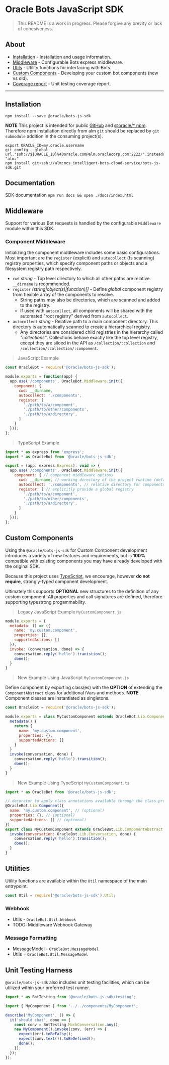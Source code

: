 # Oracle Bots JavaScript SDK

> This README is a work in progress. Please forgive any brevity or lack of cohesiveness.

## About

- [Installation](#installation) - Installation and usage information.
- [Middleware](#middleware) - Configurable Bots express middleware.
- [Utils](#utilities) - Utility functions for interfacing with Bots.
- [Custom Components](#custom-components) - Developing your custom bot components (new vs old).
- [Coverage report](./COVERAGE.md) - Unit testing coverage report.

---

## Installation

```shell
npm install --save @oracle/bots-js-sdk
```

**NOTE** This project is intended for public [GitHub](https://github.com/oracle/) and
[@oracle/* npm](https://www.npmjs.com/org/oracle). Therefore npm installation directly from
alm `git` should be replaced by `git submodule` addition in the consuming project(s).

```shell
export ORACLE_ID=my.oracle.username
git config --global url."ssh://${ORACLE_ID}%40oracle.com@alm.oraclecorp.com:2222/".insteadof "alm:"
npm install git+ssh://alm:mcs_intelligent-bots-cloud-service/bots-js-sdk.git
```

## Documentation

SDK documentation `npm run docs && open ./docs/index.html`

## Middleware

Support for various Bot requests is handled by the configurable `Middleware` module within this SDK.

### Component Middleware

Initializing the component middleware includes some basic configurations. Most important
are the `register` (explicit) and `autocollect` (fs scanning) registry properties, which specify component
paths or objects and a filesystem registry path respectively.

- `cwd` *string* - Top level directory to which all other paths are relative. `__dirname` is recommended.
- `register` *(string|object(s)|function)[]* - Define *global* component registry from flexible array of the components to resolve.
  - String paths may also be directories, which are scanned and added to the registry.
  - If used with `autocollect`, all components will be shared with the automated "root registry" derived from `autocollect`.
- `autocollect` *string* - Relative path to a main component directory. This directory is automatically scanned to create a hierarchical registry.
  - Any directories are considered child registries in the hierarchy called *"collections"*. Collections behave exactly like the top level registry, except they are siloed in the API as `/collection/:collection` and `/collection/:collection/:component`.

> JavaScript Example

```javascript
const OracleBot = require('@oracle/bots-js-sdk');

module.exports = function(app) {
  app.use('/components', OracleBot.Middleware.init({
    component: {
      cwd: __dirname,
      autocollect: './components',
      register: [
        './path/to/a/component',
        './path/to/other/components',
        './path/to/a/directory',
      ]
    }
  }));
};
```

> TypeScript Example

```javascript
import * as express from 'express';
import * as OracleBot from '@oracle/bots-js-sdk';

export = (app: express.Express): void => {
  app.use('/components', OracleBot.Middleware.init({
    component: { // component middleware options
      cwd: __dirname, // working directory of the project runtime (defaults to process.cwd())
      autocollect: './components', // relative directory for components in fs
      register: [ // explicitly provide a global registry
        './path/to/a/component',
        './path/to/other/components',
        './path/to/a/directory',
      ]
    }
  }));
};
```

## Custom Components

Using the `@oracle/bots-js-sdk` for Custom Component development introduces a variety of new
features and requirements, but is **100%** compatible with existing components you may have
already developed with the original SDK.

Because this project uses [TypeScript](https://www.typescriptlang.org/index.html), we encourage,
however **do not require**, strongly-typed component development.

Ultimately this supports **OPTIONAL** new structures to the definition of any custom component.
All properties and call signatures are defined, therefore supporting typestrong progammability.

> Legacy JavaScript Example `MyCustomComponent.js`

```javascript
module.exports = {
  metadata: () => ({
    name: 'my.custom.component',
    properties: {},
    supportedActions: []
  }),
  invoke: (conversation, done) => {
    conversation.reply('hello').tranistion();
    done();
  }
}
```

> New Example Using JavaScript `MyCustomComponent.js`

Define component by exporting class(es) with the **OPTION** of extending the
`ComponentAbstract` class for additional iVars and methods. **NOTE** Component
classes are instantiated as singletons.

```javascript
const OracleBot = require('@oracle/bots-js-sdk');

module.exports = class MyCustomComponent extends OracleBot.Lib.ComponentAbstract {
  metadata() {
    return {
      name: 'my.custom.component',
      properties: {},
      supportedActions: []
    }
  }
  invoke(conversation, done) {
    conversation.reply('hello').transition();
    done();
  }
}
```

> New Example Using TypeScript `MyCustomComponent.ts`

```javascript
import * as OracleBot from '@oracle/bots-js-sdk';

// decorator to apply class annotations available through the class.prototype.metadata() method.
@OracleBot.Lib.Component({
  name: 'my.custom.component', // (optional)
  properties: {}, // (optional)
  supportedActions: [] // (optional)
})
export class MyCustomComponent extends OracleBot.Lib.ComponentAbstract { // optionally extend the ComponentAbstract for convenient iVars.
  invoke(conversation: OracleBot.Lib.Conversation, done) {
    conversation.reply('hello').transition();
    done();
  }
}
```

## Utilities

Utility functions are available within the `Util` namespace of the main entrypoint.

```javascript
const Util = require('@oracle/bots-js-sdk').Util;
```

### Webhook

- Utils - `OracleBot.Util.Webhook`
- TODO: Middleware Webhook Gateway

### Message Formatting

- MessageModel - `OracleBot.MessageModel`
- Utils = `OracleBot.Util.MessageModel`

## Unit Testing Harness

`@oracle/bots-js-sdk` also includes unit testing facilities, which can be utilized within
your preferred test runner.

```javascript
import * as BotTesting from '@oracle/bots-js-sdk/testing';

import { MyComponent } from '../../components/MyComponent';

describe('MyComponent', () => {
  it('should chat', done => {
    const conv = BotTesting.MockConversation.any();
    new MyComponent().invoke(conv, (err) => {
      expect(err).toBeFalsy();
      expect(conv.text()).toBeDefined();
      done();
    });
  });
});
```
